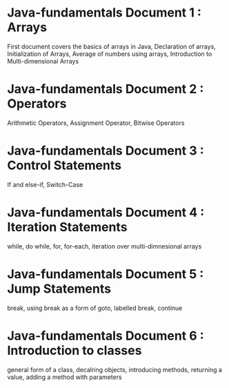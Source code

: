 # Java-fundamentals Document 1 : Arrays
First document covers the basics of arrays in Java,
Declaration of arrays,
Initialization of Arrays,
Average of numbers using arrays,
Introduction to Multi-dimensional Arrays

# Java-fundamentals Document 2 : Operators
Arithmetic Operators,
Assignment Operator,
Bitwise Operators

# Java-fundamentals Document 3 : Control Statements
If and else-if,
Switch-Case

# Java-fundamentals Document 4 : Iteration Statements
while,
do while,
for,
for-each,
iteration over multi-dimnesional arrays

# Java-fundamentals Document 5 : Jump Statements
break,
using break as a form of goto,
labelled break,
continue

# Java-fundamentals Document 6 : Introduction to classes
general form of a class,
decalring objects, 
introducing methods,
returning a value,
adding a method with parameters
